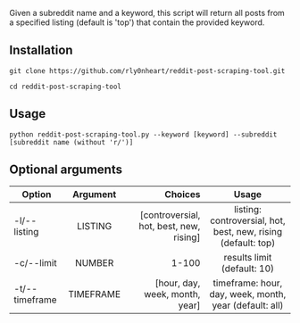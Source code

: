 Given a subreddit name and a keyword, this script will return all posts from a specified listing (default is 'top') that contain the provided keyword.

## Installation
```
git clone https://github.com/rly0nheart/reddit-post-scraping-tool.git
```

```
cd reddit-post-scraping-tool
```

## Usage
```
python reddit-post-scraping-tool.py --keyword [keyword] --subreddit [subreddit name (without 'r/')]
```

## Optional arguments
| Option       | Argument    | Choices    | Usage     |
| -------------|:-----------:|-----------:|:---------:|
| -l/--listing | LISTING     | [controversial, hot, best, new, rising]  |  listing: controversial, hot, best, new, rising (default: top)  |
| -c/--limit   | NUMBER      | 1-100      |  results limit (default: 10)|
| -t/--timeframe| TIMEFRAME  | [hour, day, week, month, year]           |  timeframe: hour, day, week, month, year (default: all) |

